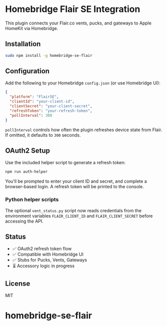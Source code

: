 # Homebridge Flair SE Integration

This plugin connects your Flair.co vents, pucks, and gateways to Apple HomeKit via Homebridge.

## Installation
```bash
sudo npm install -g homebridge-se-flair
```

## Configuration
Add the following to your Homebridge `config.json` (or use Homebridge UI):

```json
{
  "platform": "FlairSE",
  "clientId": "your-client-id",
  "clientSecret": "your-client-secret",
  "refreshToken": "your-refresh-token",
  "pollInterval": 300
}
```

`pollInterval` controls how often the plugin refreshes device state from Flair.
If omitted, it defaults to `300` seconds.

## OAuth2 Setup
Use the included helper script to generate a refresh token:
```bash
npm run auth-helper
```

You'll be prompted to enter your client ID and secret, and complete a browser-based login. A refresh token will be printed to the console.

### Python helper scripts
The optional `vent_status.py` script now reads credentials from the environment variables
`FLAIR_CLIENT_ID` and `FLAIR_CLIENT_SECRET` before accessing the API.

## Status
- ✅ OAuth2 refresh token flow
- ✅ Compatible with Homebridge UI
- ✅ Stubs for Pucks, Vents, Gateways
- ⏳ Accessory logic in progress

## License
MIT
# homebridge-se-flair
